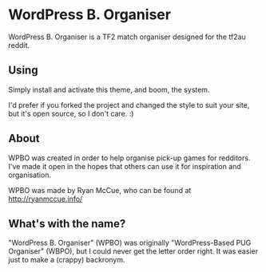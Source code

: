 WordPress B. Organiser
======================

WordPress B. Organiser is a TF2 match organiser designed for the tf2au reddit.


Using
-----

Simply install and activate this theme, and boom, the system.

I'd prefer if you forked the project and changed the style to suit your site,
but it's open source, so I don't care. :)


About
-----

WPBO was created in order to help organise pick-up games for redditors. I've
made it open in the hopes that others can use it for inspiration and
organisation.

WPBO was made by Ryan McCue, who can be found at http://ryanmccue.info/


What's with the name?
---------------------

"WordPress B. Organiser" (WPBO) was originally "WordPress-Based PUG Organiser"
(WBPO), but I could never get the letter order right. It was easier just to
make a (crappy) backronym.